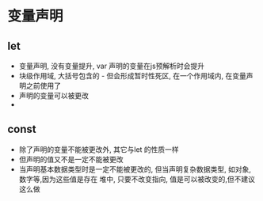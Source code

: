 # 变量声明

## let
- 变量声明, 没有变量提升, var 声明的变量在js预解析时会提升
- 块级作用域, 大括号包含的
      - 但会形成暂时性死区, 在一个作用域内, 在变量声明之前使用了
- 声明的变量可以被更改
- 
## const
- 除了声明的变量不能被更改外, 其它与let 的性质一样
- 但声明的值又不是一定不能被更改
- 当声明基本数据类型时是一定不能被更改的, 但当声明复杂数据类型, 如对象, 数字等,因为这些值是存在 堆中, 只要不改变指向, 值是可以被改变的,但不建议这么做